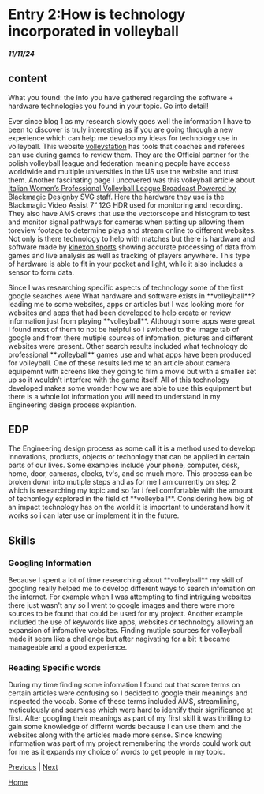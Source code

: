 # Entry 2:How is technology incorporated in volleyball
##### 11/11/24

<h2>content</h2>
<!-- 2 paragraphs minimum-->
What you found: the info you have gathered regarding the software + hardware technologies you found in your topic. Go into detail! 
<p>Ever since blog 1 as my research slowly goes well the information I have to been to discover is truly interesting as if you are going through a new experience which can help me develop my ideas for technology use in volleyball. This website 
 <a href="https://volleystation.com/">volleystation</a> has tools that coaches and referees can use during games to review them. They are the Official partner for the polish volleyball league and federation meaning people have access worldwide and multiple universities in the US use the website and trust them. Another fascinating page I uncovered was this volleyball article about
   <a href="https://www.sportsvideo.org/2023/05/08/italian-womens-professional-volleyball-league-broadcast-powered-by-blackmagic-design/">Italian Women’s Professional Volleyball League Broadcast Powered by Blackmagic Design</a>by SVG staff. Here the hardware they use is the Blackmagic Video Assist 7” 12G HDR used for monitoring and recording.
They also have AMS crews that use the vectorscope and histogram to test and monitor signal pathways for cameras when setting up allowing them toreview footage to determine plays and stream online to different websites. Not only is there technology to help with matches but there is hardware and software made by <a href="https://kinexon-sports.com/products/perform-imu/">kinexon sports</a> showing accurate processing of data from games and live analysis as well as tracking of players anywhere. This type of hardware is able to fit in your pocket and light, while it also includes a sensor to form data. 

</p>


<p>Since I was researching specific aspects of technology some of the first google searches were What hardware and software exists in **volleyball**? leading me to some websites, apps or articles but I was looking more for websites and apps that had been developed to help create or review information just from playing **volleyball**. Although some apps were great I found most of them to not be helpful so i switched to the image tab of google and from there mutiple sources of infomation, pictures and different websites were present. Other search results included what technology do professional **volleyball** games use and what apps have been produced for volleyball. One of these results led me to an article about camera equipemnt with screens like they going to film a movie but with a smaller set up so it wouldn't interfere with the game itself. All of this technology developed makes some wonder how we are able to use this equipment but there is a whole lot information you will need to understand in my Engineering design process explantion. 
</p>


<h2>EDP</h2>
<!-- 1 paragraph is fine-->
The Engineering design process as some call it is a method used to develop innovations, products, objects or techonlogy that can be applied in certain parts of our lives. Some examples include your phone, computer, desk, home, door, cameras, clocks, tv's, and so much more. This process can be broken down into mutiple steps and as for me I am currently on step 2 which is researching my topic and so far i feel comfortable with the amount of techonlogy explored in the field of **volleyball**. Considering how big of an impact technology has on the world it is important to understand how it works so i can later use or implement it in the future. 



<h2>Skills</h2>
<h3>Googling Information</h3>
<p>Because I spent a lot of time researching about **volleyball** my skill of googling really helped me to develop different ways to search infomation on the internet. For example when I was attempting to find intriguing websites there just wasn't any so I went to google images and there were more sources to be found that could be used for my project. Another example included the use of keywords like apps, websites or technology allowing an expansion of infomative websites. Finding mutiple sources for volleyball made it seem like a challenge but after nagivating for a bit it became manageable and a good experience. </p>

<h3>Reading Specific words</h3>
<p> During my time finding some infomation I found out that some terms on certain articles were confusing so I decided to google their meanings and inspected the vocab. Some of these terms included AMS, streamlining, meticulously and seamless which were hard to identify their significance at first. After googling their meanings as part of my first skill it was thrilling to gain some knowledge of differnt words because I can use them and the websites along with the articles made more sense. Since knowing information was part of my project remembering the words could work out for me as it expands my choice of words to get people in my topic.</p>

<!-- 2 paragraphs minimum-->

[Previous](entry01.md) | [Next](entry03.md)

[Home](../README.md)
